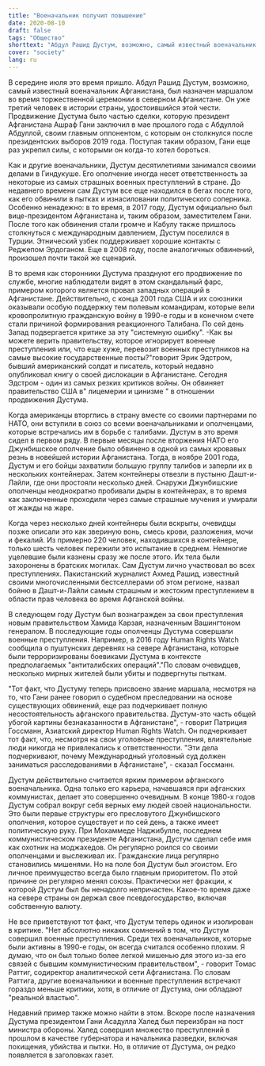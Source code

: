 ```yaml
---
title: "Военачальник получил повышение"
date: 2020-08-10
draft: false
tags: "Общество"
shorttext: "Абдул Рашид Дустум, возможно, самый известный военачальник Афганистана, был назначен маршалом во время торжественной церемонии на севере Афганистана."
cover: "society"
lang: ru
---
```


В середине июля это время пришло. Абдул Рашид Дустум, возможно, самый известный военачальник Афганистана, был назначен маршалом во время торжественной церемонии в северном Афганистане. Он уже третий человек в истории страны, удостоившийся этой чести. Продвижение Дустума было частью сделки, которую президент Афганистана Ашраф Гани заключил в мае прошлого года с Абдуллой Абдуллой, своим главным оппонентом, с которым он столкнулся после президентских выборов 2019 года. Поступая таким образом, Гани еще раз укрепил силы, с которыми он когда-то хотел бороться.

Как и другие военачальники, Дустум десятилетиями занимался своими делами в Гиндукуше. Его ополчение иногда несет ответственность за некоторые из самых страшных военных преступлений в стране. До недавнего времени сам Дустум все еще находился в бегах после того, как его обвинили в пытках и изнасиловании политического соперника. Особенно ненадежно: в то время, в 2017 году, Дустум официально был вице-президентом Афганистана и, таким образом, заместителем Гани. После того как обвинения стали громче и Кабулу также пришлось столкнуться с международным давлением, Дустум поселился в Турции. Этнический узбек поддерживает хорошие контакты с Реджепом Эрдоганом. Еще в 2008 году, после аналогичных обвинений, произошел почти такой же сценарий.

В то время как сторонники Дустума празднуют его продвижение по службе, многие наблюдатели видят в этом скандальный фарс, примером которого является провал западных операций в Афганистане. Действительно, с конца 2001 года США и их союзники оказывали особую поддержку тем полевым командирам, которые вели кровопролитную гражданскую войну в 1990-е годы и в конечном счете стали причиной формирования реакционного Талибана. По сей день Запад подвергается критике за эту "системную ошибку". -Как вы можете верить правительству, которое игнорирует военные преступления или, что еще хуже, перевозит военных преступников на самые высокие государственные посты?"говорит Эрик Эдстром, бывший американский солдат и писатель, который недавно опубликовал книгу о своей дислокации в Афганистане. Сегодня Эдстром - один из самых резких критиков войны. Он обвиняет правительство США в" лицемерии и цинизме " в отношении продвижения Дустума.

Когда американцы вторглись в страну вместе со своими партнерами по НАТО, они вступили в союз со всеми военачальниками и ополченцами, которые встречались им в борьбе с талибами. Дустум в это время сидел в первом ряду. В первые месяцы после вторжения НАТО его Джунбишское ополчение было обвинено в одной из самых кровавых резнь в новейшей истории Афганистана. Тогда, в ноябре 2001 года, Дустум и его бойцы захватили большую группу талибов и заперли их в нескольких контейнерах. Затем контейнеры отвезли в пустыню Дашт-и-Лайли, где они простояли несколько дней. Снаружи Джунбишские ополченцы неоднократно пробивали дыры в контейнерах, в то время как заключенные проходили через самые страшные мучения и умирали от жажды на жаре.

Когда через несколько дней контейнеры были вскрыты, очевидцы позже описали это как звериную вонь, смесь крови, разложения, мочи и фекалий. Из примерно 220 человек, находившихся в контейнере, только шесть человек пережили это испытание в среднем. Немногие уцелевшие были казнены сразу же после этого. Их тела были захоронены в братских могилах. Сам Дустум лично участвовал во всех преступлениях. Пакистанский журналист Ахмед Рашид, известный своими многочисленными бестселлерами об этом регионе, назвал бойню в Дашт-и-Лайли самым страшным и жестоким преступлением в области прав человека во время Афганской войны.

В следующем году Дустум был вознагражден за свои преступления новым правительством Хамида Карзая, назначенным Вашингтоном генералом. В последующие годы ополченцы Дустума совершали военные преступления. Например, в 2016 году Human Rights Watch сообщила о пуштунских деревнях на севере Афганистана, которые были терроризированы боевиками Дустума в контексте предполагаемых "антиталибских операций"."По словам очевидцев, несколько мирных жителей были убиты и подвергнуты пыткам.

"Тот факт, что Дустуму теперь присвоено звание маршала, несмотря на то, что Гани ранее говорил о судебном преследовании на основе существующих обвинений, еще раз подчеркивает полную несостоятельность афганского правительства. Дустум-это часть общей убогой картины безнаказанности в Афганистане", - говорит Патриция Госсманн, Азиатский директор Human Rights Watch. Он подчеркивает тот факт, что, несмотря на свои уголовные преступления, влиятельные люди никогда не привлекались к ответственности. "Эти дела подчеркивают, почему Международный уголовный суд должен заниматься расследованиями в Афганистане", - сказал Госсманн.

Дустум действительно считается ярким примером афганского военачальника. Одна только его карьера, начавшаяся при афганских коммунистах, делает это совершенно очевидным. В конце 1980-х годов Дустум собрал вокруг себя верных ему людей своей национальности. Это были первые структуры его пресловутого Джунбишского ополчения, которое существует и по сей день, а также имеет политическую руку. При Мохаммеде Наджибулле, последнем коммунистическом президенте Афганистана, Дустум сделал себе имя как охотник на моджахедов. Он регулярно роился со своими ополченцами и выслеживал их. Гражданские лица регулярно становились мишенями. Но на поле боя Дустум был эгоистом. Его личное преимущество всегда было главным приоритетом. По этой причине он регулярно менял союзы. Практически нет фракции, к которой Дустум был бы ненадолго непричастен. Какое-то время даже на севере страны он держал свое псевдогосударство, включая собственную валюту.

Не все приветствуют тот факт, что Дустум теперь одинок и изолирован в критике. "Нет абсолютно никаких сомнений в том, что Дустум совершил военные преступления. Среди тех военачальников, которые были активны в 1990-е годы, он всегда считался особенно плохим. Я думаю, что он был только более легкой мишенью для этого из-за его связей с бывшим коммунистическим правительством", - говорит Томас Раттиг, содиректор аналитической сети Афганистана. По словам Раттига, другие военачальники и военные преступления встречают гораздо меньше критики, хотя, в отличие от Дустума, они обладают "реальной властью".

Недавний пример также можно найти в этом. Вскоре после назначения Дустума президентом Гани Асадулла Халед был переизбран на пост министра обороны. Халед совершил множество преступлений в прошлом в качестве губернатора и начальника разведки, включая похищения, убийства и пытки. Но, в отличие от Дустума, он редко появляется в заголовках газет.

